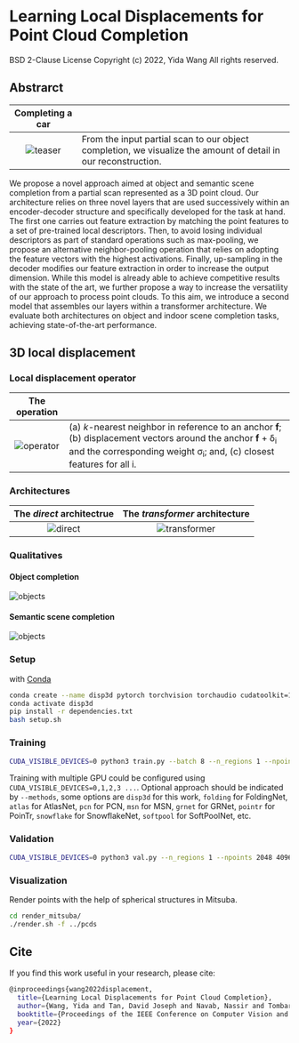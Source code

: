 # Learning Local Displacements for Point Cloud Completion

BSD 2-Clause License Copyright (c) 2022, Yida Wang All rights reserved.

## Abstrarct
| Completing a car |  |
| :-: | :-- |
![teaser](readme_imgs/CVPR_teaser.png#center) | From the input partial scan to our object completion, we visualize the amount of detail in our reconstruction.

We propose a novel approach aimed at object and semantic scene completion from a partial scan represented as a 3D point cloud.
Our architecture relies on three novel layers that are used successively within an encoder-decoder structure and specifically developed for the task at hand.
The first one carries out feature extraction by matching the point features to a set of pre-trained local descriptors.
Then, to avoid losing individual descriptors as part of standard operations such as max-pooling, we propose an alternative neighbor-pooling operation that relies on adopting the feature vectors with the highest activations. Finally, up-sampling in the decoder modifies our feature extraction in order to increase the output dimension.
While this model is already able to achieve competitive results with the state of the art, we further propose a way to increase the versatility of our approach to process point clouds. To this aim, we introduce a second model that assembles our layers within a transformer architecture.
We evaluate both architectures on object and indoor scene completion tasks, achieving state-of-the-art performance.

## 3D local displacement
### Local displacement operator
| The operation |  |
| :-: | :-- |
![operator](readme_imgs/CVPR_graph_conv.png#center) | (a) *k*-nearest neighbor in reference to an anchor **f**; (b) displacement vectors around the anchor **f** + δ<sub>i</sub> and the corresponding weight σ<sub>i</sub>; and, (c) closest features for all i.

### Architectures
| The *direct* architectrue | The *transformer* architecture |
| :-: | :-: |
![direct](readme_imgs/CVPR_direct_architecture.png#center) | ![transformer](readme_imgs/CVPR_transformer_architecture.png#center)

### Qualitatives
#### Object completion
![objects](readme_imgs/CVPR_shapenet.png#center)

#### Semantic scene completion
![objects](readme_imgs/CVPR_scannet.png#center)

### Setup
with [Conda](https://docs.conda.io/en/latest/)
```bash
conda create --name disp3d pytorch torchvision torchaudio cudatoolkit=10.2 -c pytorch
conda activate disp3d
pip install -r dependencies.txt
bash setup.sh
```

### Training
```bash
CUDA_VISIBLE_DEVICES=0 python3 train.py --batch 8 --n_regions 1 --npoints 2048 4096 --dataset shapenet --savepath exp_shapenet --methods disp3d
```
Training with multiple GPU could be configured using `CUDA_VISIBLE_DEVICES=0,1,2,3 ...`. Optional approach should be indicated by `--methods`, some options are `disp3d` for this work, `folding` for FoldingNet, `atlas` for AtlasNet, `pcn` for PCN, `msn` for MSN, `grnet` for GRNet, `pointr` for PoinTr, `snowflake` for SnowflakeNet, `softpool` for SoftPoolNet, etc.

### Validation
```bash
CUDA_VISIBLE_DEVICES=0 python3 val.py --n_regions 1 --npoints 2048 4096 --model log/exp_shapenet/network.pth --dataset shapenet --methods disp3d
```

### Visualization
Render points with the help of spherical structures in Mitsuba.
```bash
cd render_mitsuba/
./render.sh -f ../pcds
```

## Cite

If you find this work useful in your research, please cite:

```bash
@inproceedings{wang2022displacement,
  title={Learning Local Displacements for Point Cloud Completion},
  author={Wang, Yida and Tan, David Joseph and Navab, Nassir and Tombari, Federico},
  booktitle={Proceedings of the IEEE Conference on Computer Vision and Pattern Recognition},
  year={2022}
}
```
